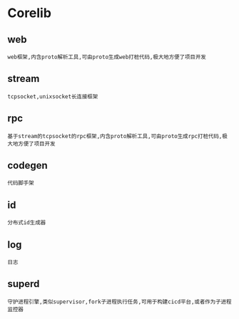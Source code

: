 # Corelib
## web
	web框架,内含proto解析工具,可由proto生成web打桩代码,极大地方便了项目开发
## stream
	tcpsocket,unixsocket长连接框架
## rpc
	基于stream的tcpsocket的rpc框架,内含proto解析工具,可由proto生成rpc打桩代码,极大地方便了项目开发
## codegen
	代码脚手架
## id
	分布式id生成器
## log
	日志
## superd
	守护进程引擎,类似supervisor,fork子进程执行任务,可用于构建cicd平台,或者作为子进程监控器
